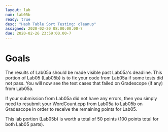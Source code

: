 ```yaml
---
layout: lab
num: lab05b
ready: true
desc: "Hash Table Sort Testing: cleanup"
assigned: 2020-02-20 08:00:00.00-7
due: 2020-02-26 23:59:00.00-7
---
```


# Goals

The results of Lab05a should be made visible past Lab05a's deadline. This portion of Lab05 (Lab05b) is to fix your code from Lab05a if some tests did not pass. You will now see the test cases that failed on Gradescope (if any) from Lab05a.

If your submission from Lab05a did not have any errors, then you simply need to resubmit your WordCount.cpp from Lab05a to Lab05b on Gradescope in order to receive the remaining points for Lab05.

This lab portion (Lab05b) is worth a total of 50 points (100 points total for both Lab05 parts).
